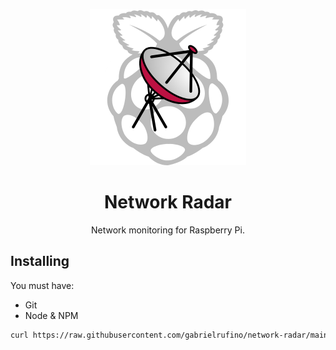 <p align="center">
  <img width="250px" src="./assets/logo.png">
  <h1 align="center">Network Radar</h1>
  <p align="center">Network monitoring for Raspberry Pi.</p>
</p>


## Installing

You must have:

* Git
* Node & NPM

```bash
curl https://raw.githubusercontent.com/gabrielrufino/network-radar/main/scripts/install.sh | bash
```
